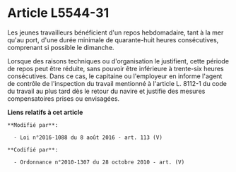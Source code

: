 # Article L5544-31

Les jeunes travailleurs bénéficient d'un repos hebdomadaire, tant à la mer qu'au port, d'une durée minimale de quarante-huit
heures consécutives, comprenant si possible le dimanche.

Lorsque des raisons techniques ou d'organisation le justifient, cette période de repos peut être réduite, sans pouvoir être
inférieure à trente-six heures consécutives. Dans ce cas, le capitaine ou l'employeur en informe l'agent de contrôle de
l'inspection du travail mentionné à l'article L. 8112-1 du code du travail au plus tard dès le retour du navire et justifie
des mesures compensatoires prises ou envisagées.

**Liens relatifs à cet article**

	**Modifié par**:

	  - Loi n°2016-1088 du 8 août 2016 - art. 113 (V)

	**Codifié par**:

	  - Ordonnance n°2010-1307 du 28 octobre 2010 - art. (V)
